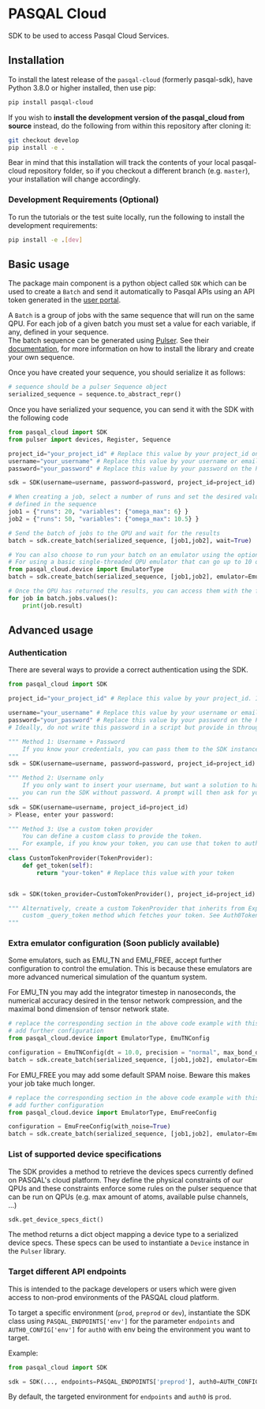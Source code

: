 # PASQAL Cloud

SDK to be used to access Pasqal Cloud Services.

## Installation

To install the latest release of the `pasqal-cloud` (formerly pasqal-sdk), have Python 3.8.0 or higher installed, then use pip:

```bash
pip install pasqal-cloud
```

If you wish to **install the development version of the pasqal_cloud from source** instead, do the following from within this repository after cloning it:

```bash
git checkout develop
pip install -e .
```

Bear in mind that this installation will track the contents of your local
pasqal-cloud repository folder, so if you checkout a different branch (e.g. `master`),
your installation will change accordingly.

### Development Requirements (Optional)

To run the tutorials or the test suite locally, run the following to install the development requirements:

```bash
pip install -e .[dev]
```



## Basic usage

The package main component is a python object called `SDK` which can be used to create a `Batch` and send it automatically
to Pasqal APIs using an API token generated in the [user portal](https://portal.pasqal.cloud).

A `Batch` is a group of jobs with the same sequence that will run on the same QPU. For each job of a given batch you must set a value for each variable, if any, defined in your sequence.  
The batch sequence can be generated using [Pulser](https://github.com/pasqal-io/Pulser). See their [documentation](https://pulser.readthedocs.io/en/stable/),
for more information on how to install the library and create your own sequence.

Once you have created your sequence, you should serialize it as follows:

```python
# sequence should be a pulser Sequence object
serialized_sequence = sequence.to_abstract_repr()
```

Once you have serialized your sequence, you can send it with the SDK with the following code

```python
from pasqal_cloud import SDK
from pulser import devices, Register, Sequence

project_id="your_project_id" # Replace this value by your project_id on the PASQAL platform.
username="your_username" # Replace this value by your username or email on the PASQAL platform.
password="your_password" # Replace this value by your password on the PASQAL platform.

sdk = SDK(username=username, password=password, project_id=project_id)

# When creating a job, select a number of runs and set the desired values for the variables
# defined in the sequence
job1 = {"runs": 20, "variables": {"omega_max": 6} }
job2 = {"runs": 50, "variables": {"omega_max": 10.5} }

# Send the batch of jobs to the QPU and wait for the results
batch = sdk.create_batch(serialized_sequence, [job1,job2], wait=True)

# You can also choose to run your batch on an emulator using the optional argument 'emulator'
# For using a basic single-threaded QPU emulator that can go up to 10 qubits, you can specify the "EMU_FREE" emulator.
from pasqal_cloud.device import EmulatorType
batch = sdk.create_batch(serialized_sequence, [job1,job2], emulator=EmulatorType.EMU_FREE)

# Once the QPU has returned the results, you can access them with the following:
for job in batch.jobs.values():
    print(job.result)

```

## Advanced usage

### Authentication

There are several ways to provide a correct authentication using the SDK.

```python
from pasqal_cloud import SDK

project_id="your_project_id" # Replace this value by your project_id. It can be found on the user portal under the name "group_id". "Groups" have recently been renamed to "projects" and frontend is currently being updated accordingly.

username="your_username" # Replace this value by your username or email on the PASQAL platform.
password="your_password" # Replace this value by your password on the PASQAL platform.
# Ideally, do not write this password in a script but provide in through the command-line or as a secret environment variable.

""" Method 1: Username + Password
    If you know your credentials, you can pass them to the SDK instance on creation.
"""
sdk = SDK(username=username, password=password, project_id=project_id)

""" Method 2: Username only
    If you only want to insert your username, but want a solution to have your password being secret
    you can run the SDK without password. A prompt will then ask for your password
"""
sdk = SDK(username=username, project_id=project_id)
> Please, enter your password:

""" Method 3: Use a custom token provider
    You can define a custom class to provide the token.
    For example, if you know your token, you can use that token to authenticate directly to our APIs as follows.
"""
class CustomTokenProvider(TokenProvider):
    def get_token(self):
        return "your-token" # Replace this value with your token


sdk = SDK(token_provider=CustomTokenProvider(), project_id=project_id)

""" Alternatively, create a custom TokenProvider that inherits from ExpiringTokenProvider. You should define a 
    custom _query_token method which fetches your token. See Auth0TokenProvider implementation for an example.
"""
```

### Extra emulator configuration (Soon publicly available)

Some emulators, such as EMU_TN and EMU_FREE, accept further configuration to control the emulation.
This is because these emulators are more advanced numerical simulation of the quantum system.

For EMU_TN you may add the integrator timestep in nanoseconds, the numerical accuracy desired in the tensor network compression, and the maximal bond dimension of tensor network state.

```python
# replace the corresponding section in the above code example with this to
# add further configuration
from pasqal_cloud.device import EmulatorType, EmuTNConfig

configuration = EmuTNConfig(dt = 10.0, precision = "normal", max_bond_dim = 100)
batch = sdk.create_batch(serialized_sequence, [job1,job2], emulator=EmulatorType.EMU_TN, configuration=configuration)
```

For EMU_FREE you may add some default SPAM noise. Beware this makes your job take much longer.

```python
# replace the corresponding section in the above code example with this to
# add further configuration
from pasqal_cloud.device import EmulatorType, EmuFreeConfig

configuration = EmuFreeConfig(with_noise=True)
batch = sdk.create_batch(serialized_sequence, [job1,job2], emulator=EmulatorType.EMU_FREE, configuration=configuration)
```

### List of supported device specifications

The SDK provides a method to retrieve the devices specs currently defined on PASQAL's cloud platform.
They define the physical constraints of our QPUs and these constraints enforce some rules on
the pulser sequence that can be run on QPUs (e.g. max amount of atoms, available pulse channels, ...)

```python
sdk.get_device_specs_dict()
```

The method returns a dict object mapping a device type to a serialized device specs. These specs can be used
to instantiate a `Device` instance in the `Pulser` library.


### Target different API endpoints

This is intended to the package developers or users which were given access to non-prod 
environments of the PASQAL cloud platform.

To target a specific environment (`prod`, `preprod` or `dev`), instantiate the SDK class using 
`PASQAL_ENDPOINTS['env']` for the parameter `endpoints` and `AUTH0_CONFIG['env']` for 
`auth0` with env being the environment you want to target.

Example:
```python
from pasqal_cloud import SDK

sdk = SDK(..., endpoints=PASQAL_ENDPOINTS['preprod'], auth0=AUTH_CONFIG['preprod'])
```

By default, the targeted environment for `endpoints` and `auth0` is `prod`.
